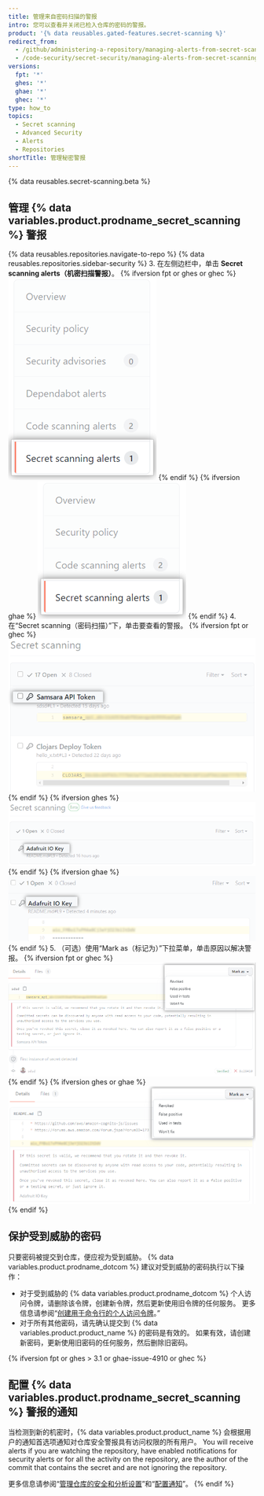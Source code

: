 ```yaml
---
title: 管理来自密码扫描的警报
intro: 您可以查看并关闭已检入仓库的密码的警报。
product: '{% data reusables.gated-features.secret-scanning %}'
redirect_from:
  - /github/administering-a-repository/managing-alerts-from-secret-scanning
  - /code-security/secret-security/managing-alerts-from-secret-scanning
versions:
  fpt: '*'
  ghes: '*'
  ghae: '*'
  ghec: '*'
type: how_to
topics:
  - Secret scanning
  - Advanced Security
  - Alerts
  - Repositories
shortTitle: 管理秘密警报
---
```


{% data reusables.secret-scanning.beta %}

## 管理 {% data variables.product.prodname_secret_scanning %} 警报

{% data reusables.repositories.navigate-to-repo %}
{% data reusables.repositories.sidebar-security %}
3. 在左侧边栏中，单击 **Secret scanning alerts（机密扫描警报）**。
   {% ifversion fpt or ghes or ghec %}
   !["Secret scanning alerts（机密扫描警报）" 选项卡](/assets/images/help/repository/sidebar-secrets.png)
   {% endif %}
   {% ifversion ghae %}
   !["Secret scanning alerts（机密扫描警报）" 选项卡](/assets/images/enterprise/github-ae/repository/sidebar-secrets-ghae.png)
   {% endif %}
4. 在“Secret scanning（密码扫描）”下，单击要查看的警报。
   {% ifversion fpt or ghec %}
   ![来自密码扫描的警报](/assets/images/help/repository/secret-scanning-click-alert.png)
   {% endif %}
   {% ifversion ghes %}
   ![来自密码扫描的警报](/assets/images/help/repository/secret-scanning-click-alert-ghe.png)
   {% endif %}
   {% ifversion ghae %}
   ![来自密码扫描的警报](/assets/images/enterprise/github-ae/repository/secret-scanning-click-alert-ghae.png)
   {% endif %}
5. （可选）使用“Mark as（标记为）”下拉菜单，单击原因以解决警报。
   {% ifversion fpt or ghec %}
   ![用于解决来自密码扫描的警报的下拉菜单](/assets/images/help/repository/secret-scanning-resolve-alert.png)
   {% endif %}
   {% ifversion ghes or ghae %}
   ![用于解决来自密码扫描的警报的下拉菜单](/assets/images/help/repository/secret-scanning-resolve-alert-ghe.png)
   {% endif %}

## 保护受到威胁的密码

只要密码被提交到仓库，便应视为受到威胁。 {% data variables.product.prodname_dotcom %} 建议对受到威胁的密码执行以下操作：

- 对于受到威胁的 {% data variables.product.prodname_dotcom %} 个人访问令牌，请删除该令牌，创建新令牌，然后更新使用旧令牌的任何服务。 更多信息请参阅“[创建用于命令行的个人访问令牌](/github/authenticating-to-github/creating-a-personal-access-token-for-the-command-line)。”
- 对于所有其他密码，请先确认提交到 {% data variables.product.product_name %} 的密码是有效的。 如果有效，请创建新密码，更新使用旧密码的任何服务，然后删除旧密码。

{% ifversion fpt or ghes > 3.1 or ghae-issue-4910 or ghec %}
## 配置 {% data variables.product.prodname_secret_scanning %} 警报的通知

当检测到新的机密时，{% data variables.product.product_name %} 会根据用户的通知首选项通知对仓库安全警报具有访问权限的所有用户。 You will receive alerts if you are watching the repository, have enabled notifications for security alerts or for all the activity on the repository, are the author of the commit that contains the secret and are not ignoring the repository.

更多信息请参阅“[管理仓库的安全和分析设置](/github/administering-a-repository/managing-security-and-analysis-settings-for-your-repository#granting-access-to-security-alerts)”和“[配置通知](/github/managing-subscriptions-and-notifications-on-github/configuring-notifications#configuring-your-watch-settings-for-an-individual-repository)”。
{% endif %}
